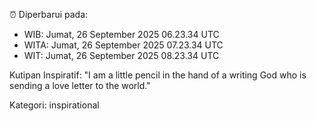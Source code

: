⏰ Diperbarui pada:
- WIB: Jumat, 26 September 2025 06.23.34 UTC
- WITA: Jumat, 26 September 2025 07.23.34 UTC
- WIT: Jumat, 26 September 2025 08.23.34 UTC

Kutipan Inspiratif:
"I am a little pencil in the hand of a writing God who is sending a love letter to the world."


Kategori: inspirational

